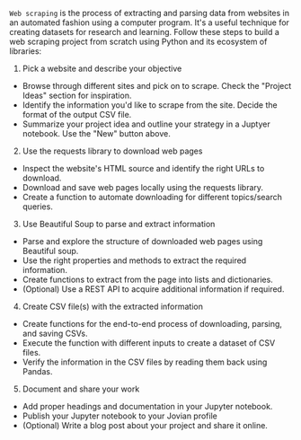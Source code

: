 
`Web scraping` is the process of extracting and parsing data from websites in an automated fashion using a computer program. It's a useful technique for creating datasets for research and learning. Follow these steps to build a web scraping project from scratch using Python and its ecosystem of libraries:

1) Pick a website and describe your objective

- Browse through different sites and pick on to scrape. Check the "Project Ideas" section for inspiration.
- Identify the information you'd like to scrape from the site. Decide the format of the output CSV file.
- Summarize your project idea and outline your strategy in a Juptyer notebook. Use the "New" button above.

2) Use the requests library to download web pages

- Inspect the website's HTML source and identify the right URLs to download.
- Download and save web pages locally using the requests library.
- Create a function to automate downloading for different topics/search queries.

3) Use Beautiful Soup to parse and extract information

- Parse and explore the structure of downloaded web pages using Beautiful soup.
- Use the right properties and methods to extract the required information.
- Create functions to extract from the page into lists and dictionaries.
- (Optional) Use a REST API to acquire additional information if required.

4) Create CSV file(s) with the extracted information

- Create functions for the end-to-end process of downloading, parsing, and saving CSVs.
- Execute the function with different inputs to create a dataset of CSV files.
- Verify the information in the CSV files by reading them back using Pandas.
 
5) Document and share your work

- Add proper headings and documentation in your Jupyter notebook.
- Publish your Jupyter notebook to your Jovian profile
- (Optional) Write a blog post about your project and share it online.
